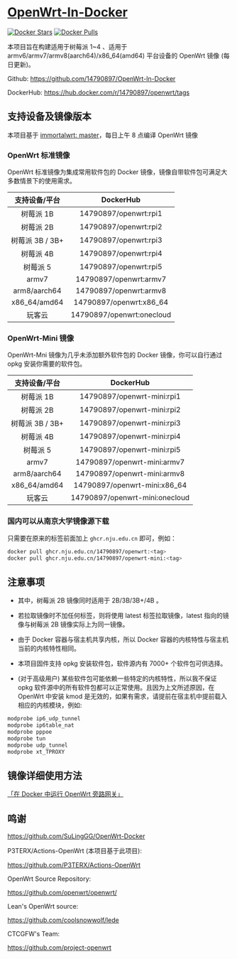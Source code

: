 # [OpenWrt-In-Docker](https://github.com/14790897/OpenWrt-In-Docker)

<!-- [![GitHub Stars](https://img.shields.io/github/stars/14790897/OpenWrt-Rpi-Docker.svg?style=flat-square&label=Stars&logo=github)](https://github.com/14790897/OpenWrt-Rpi-Docker/stargazers)
[![GitHub Forks](https://img.shields.io/github/forks/14790897/OpenWrt-Rpi-Docker.svg?style=flat-square&label=Forks&logo=github)](https://github.com/14790897/OpenWrt-Rpi-Docker/fork) -->

[![Docker Stars](https://img.shields.io/docker/stars/14790897/openwrt.svg?style=flat-square&label=Stars&logo=docker)](https://hub.docker.com/r/14790897/openwrt)
[![Docker Pulls](https://img.shields.io/docker/pulls/14790897/openwrt.svg?style=flat-square&label=Pulls&logo=docker&color=orange)](https://hub.docker.com/r/14790897/openwrt)

本项目旨在构建适用于树莓派 1~4 、适用于 armv6/armv7/armv8(aarch64)/x86_64(amd64) 平台设备的 OpenWrt 镜像 (每日更新)。

Github: <https://github.com/14790897/OpenWrt-In-Docker>

DockerHub: <https://hub.docker.com/r/14790897/openwrt/tags>

## 支持设备及镜像版本

本项目基于 [immortalwrt: master](https://github.com/immortalwrt/immortalwrt/tree/master)，每日上午 8 点编译 OpenWrt 镜像

### OpenWrt 标准镜像

OpenWrt 标准镜像为集成常用软件包的 Docker 镜像，镜像自带软件包可满足大多数情景下的使用需求。

|  支持设备/平台  |         DockerHub         |
| :-------------: | :-----------------------: |
|    树莓派 1B    |   14790897/openwrt:rpi1   |
|    树莓派 2B    |   14790897/openwrt:rpi2   |
| 树莓派 3B / 3B+ |   14790897/openwrt:rpi3   |
|    树莓派 4B    |   14790897/openwrt:rpi4   |
|    树莓派 5     |   14790897/openwrt:rpi5   |
|      armv7      |  14790897/openwrt:armv7   |
|  arm8/aarch64   |  14790897/openwrt:armv8   |
|  x86_64/amd64   |  14790897/openwrt:x86_64  |
|     玩客云      | 14790897/openwrt:onecloud |

### OpenWrt-Mini 镜像

OpenWrt-Mni 镜像为几乎未添加额外软件包的 Docker 镜像，你可以自行通过 opkg 安装你需要的软件包。

|  支持设备/平台  |           DockerHub            |
| :-------------: | :----------------------------: |
|    树莓派 1B    |   14790897/openwrt-mini:rpi1   |
|    树莓派 2B    |   14790897/openwrt-mini:rpi2   |
| 树莓派 3B / 3B+ |   14790897/openwrt-mini:rpi3   |
|    树莓派 4B    |   14790897/openwrt-mini:rpi4   |
|    树莓派 5     |   14790897/openwrt-mini:rpi5   |
|      armv7      |  14790897/openwrt-mini:armv7   |
|  arm8/aarch64   |  14790897/openwrt-mini:armv8   |
|  x86_64/amd64   |  14790897/openwrt-mini:x86_64  |
|     玩客云      | 14790897/openwrt-mini:onecloud |

### 国内可以从南京大学镜像源下载

只需要在原来的标签前面加上 `ghcr.nju.edu.cn` 即可，例如：

```sh
docker pull ghcr.nju.edu.cn/14790897/openwrt:<tag>
docker pull ghcr.nju.edu.cn/14790897/openwrt-mini:<tag>
```

## 注意事项

- 其中，树莓派 2B 镜像同时适用于 2B/3B/3B+/4B 。
- 若拉取镜像时不加任何标签，则将使用 latest 标签拉取镜像，latest 指向的镜像与树莓派 2B 镜像实际上为同一镜像。

- 由于 Docker 容器与宿主机共享内核，所以 Docker 容器的内核特性与宿主机当前的内核特性相同。
- 本项目固件支持 opkg 安装软件包，软件源内有 7000+ 个软件包可供选择。
- (对于高级用户) 某些软件包可能依赖一些特定的内核特性，所以我不保证 opkg 软件源中的所有软件包都可以正常使用。且因为上文所述原因，在 OpenWrt 中安装 kmod 是无效的，如果有需求，请提前在宿主机中提前载入相应的内核模块，例如:

```sh
modprobe ip6_udp_tunnel
modprobe ip6table_nat
modprobe pppoe
modprobe tun
modprobe udp_tunnel
modprobe xt_TPROXY
```

## 镜像详细使用方法

[「在 Docker 中运行 OpenWrt 旁路网关」](./tutorial.md)

## 鸣谢

<https://github.com/SuLingGG/OpenWrt-Docker>

P3TERX/Actions-OpenWrt (本项目基于此项目):

<https://github.com/P3TERX/Actions-OpenWrt>

OpenWrt Source Repository:

<https://github.com/openwrt/openwrt/>

Lean's OpenWrt source:

<https://github.com/coolsnowwolf/lede>

CTCGFW's Team:

<https://github.com/project-openwrt>
